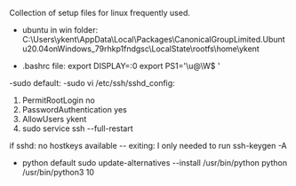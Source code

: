 Collection of setup files for linux frequently used.

- ubuntu in win folder: 
C:\Users\ykent\AppData\Local\Packages\CanonicalGroupLimited.Ubuntu20.04onWindows\_79rhkp1fndgsc\LocalState\rootfs\home\ykent

- .bashrc file: 
export DISPLAY=:0
export PS1='\u@\W\$ '

-sudo default:
-sudo vi /etc/ssh/sshd_config:
1. PermitRootLogin no
2. PasswordAuthentication yes
3. AllowUsers ykent
4. sudo service ssh --full-restart

if sshd: no hostkeys available -- exiting:
I only needed to run
    ssh-keygen -A

- python default
sudo update-alternatives --install /usr/bin/python python /usr/bin/python3 10


